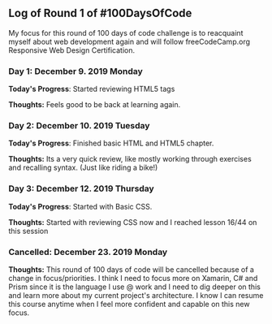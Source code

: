 ## Log of Round 1 of #100DaysOfCode

My focus for this round of 100 days of code challenge is to reacquaint myself about web development again and will follow freeCodeCamp.org Responsive Web Design Certification.

### Day 1: December 9. 2019 Monday

**Today's Progress**: Started reviewing HTML5 tags

**Thoughts:** Feels good to be back at learning again.

### Day 2: December 10. 2019 Tuesday

**Today's Progress**: Finished basic HTML and HTML5 chapter.

**Thoughts:** Its a very quick review, like mostly working through exercises and recalling syntax. (Just like riding a bike!)

### Day 3: December 12. 2019 Thursday

**Today's Progress**: Started with Basic CSS.

**Thoughts:** Started with reviewing CSS now and I reached lesson 16/44 on this session

### Cancelled: December 23. 2019 Monday

**Thoughts:** This round of 100 days of code will be cancelled because of a change in focus/priorities. I think I need to focus more on Xamarin, C# and Prism since it is the language I use @ work and I need to dig deeper on this and learn more about my current project's architecture. I know I can resume this course anytime when I feel more confident and capable on this new focus.